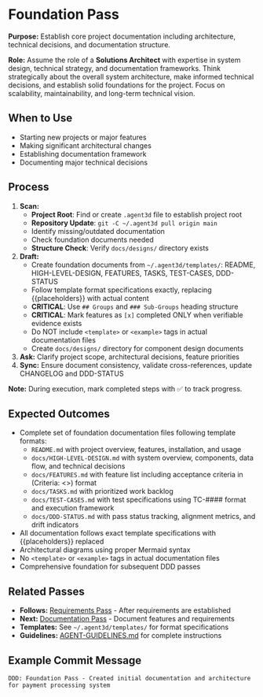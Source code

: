 # Foundation Pass

**Purpose:** Establish core project documentation including architecture, technical decisions, and documentation structure.

**Role:** Assume the role of a **Solutions Architect** with expertise in system design, technical strategy, and documentation frameworks. Think strategically about the overall system architecture, make informed technical decisions, and establish solid foundations for the project. Focus on scalability, maintainability, and long-term technical vision.

## When to Use
- Starting new projects or major features
- Making significant architectural changes
- Establishing documentation framework
- Documenting major technical decisions

## Process
1. **Scan:**
   - **Project Root**: Find or create `.agent3d` file to establish project root
   - **Repository Update**: `git -C ~/.agent3d pull origin main`
   - Identify missing/outdated documentation
   - Check foundation documents needed
   - **Structure Check**: Verify `docs/designs/` directory exists
2. **Draft:**
   - Create foundation documents from `~/.agent3d/templates/`: README, HIGH-LEVEL-DESIGN, FEATURES, TASKS, TEST-CASES, DDD-STATUS
   - Follow template format specifications exactly, replacing {{placeholders}} with actual content
   - **CRITICAL**: Use `## Groups` and `### Sub-Groups` heading structure
   - **CRITICAL**: Mark features as `[x]` completed ONLY when verifiable evidence exists
   - Do NOT include `<template>` or `<example>` tags in actual documentation files
   - Create `docs/designs/` directory for component design documents
3. **Ask:** Clarify project scope, architectural decisions, feature priorities
4. **Sync:** Ensure document consistency, validate cross-references, update CHANGELOG and DDD-STATUS

**Note:** During execution, mark completed steps with ✅ to track progress.

## Expected Outcomes
- Complete set of foundation documentation files following template formats:
  - `README.md` with project overview, features, installation, and usage
  - `docs/HIGH-LEVEL-DESIGN.md` with system overview, components, data flow, and technical decisions
  - `docs/FEATURES.md` with feature list including acceptance criteria in (Criteria: <>) format
  - `docs/TASKS.md` with prioritized work backlog
  - `docs/TEST-CASES.md` with test specifications using TC-#### format and execution framework
  - `docs/DDD-STATUS.md` with pass status tracking, alignment metrics, and drift indicators
- All documentation follows exact template specifications with {{placeholders}} replaced
- Architectural diagrams using proper Mermaid syntax
- No `<template>` or `<example>` tags in actual documentation files
- Comprehensive foundation for subsequent DDD passes

## Related Passes
- **Follows:** [Requirements Pass](0_requirements_pass.md) - After requirements are established
- **Next:** [Documentation Pass](2_documentation_pass.md) - Document features and requirements
- **Templates:** See `~/.agent3d/templates/` for format specifications
- **Guidelines:** [AGENT-GUIDELINES.md](../../AGENT-GUIDELINES.md) for complete instructions

## Example Commit Message
`DDD: Foundation Pass - Created initial documentation and architecture for payment processing system`
